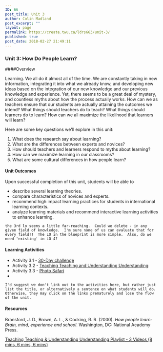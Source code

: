 ```yaml
---
ID: 66
post_title: Unit 3
author: Colin Madland
post_excerpt: ""
layout: page
permalink: https://create.twu.ca/ldrs663/unit-3/
published: true
post_date: 2018-02-27 21:49:11
---
```

### Unit 3: How Do People Learn?
####Overview

Learning. We all do it almost all of the time. We are constantly taking in new information, integrating it into what we already know, and developing new ideas based on the integration of our new knowledge and our previous knowledge and experience. Yet, there seems to be a great deal of mystery, and countless myths about how the process actually works. How can we as teachers ensure that our students are actually attaining the outcomes we intend? What things should teachers do to teach? What things should learners do to learn? How can we all maximize the likelihood that learners will learn?


Here are some key questions we'll explore in this unit:

1. What does the research say about learning?
2. What are the differences between experts and novices?
3. How should teachers and learners respond to myths about learning?
4. How can we maximize learning in our classrooms?
5. What are some cultural differences in how people learn?

#### Unit Outcomes

Upon successful completion of this unit, students will be able to
- describe several learning theories.
- compare characteristics of novices and experts.
- recommend high impact learning practices for students in international learning contexts.
- analyze learning materials and recommend interactive learning activities to enhance learning.

```the 3rd lo seems a little far-reaching.  Could we delete - in any given field of knowledge.  I'm sure none of us can evaluate that for every field!!  The LO in the blueprint is more simple.  Also, do we need 'existing' in LO 4?```

#### Learning Activities

  - Activity 3.1 - [30-Day challenge](https://create.twu.ca/ldrs663/la-3-1/)
  - Activity 3.2 - [Teaching Teaching and Understanding Understanding](https://create.twu.ca/ldrs663/la-3-2/)
  - Activity 3.3 - [Photo Safari](https://create.twu.ca/ldrs663/la-3-3/)
-
```I'd suggest we don't link out to the activities here, but rather just list the title, or alternatively a sentence on what students will do.  Otherwise, they may click on the links prematurely and lose the flow of the unit.```

#### Resources

Bransford, J. D., Brown, A. L., & Cocking, R. R. (2000). *How people learn: Brain, mind, experience and school*. Washington, DC: National Academy Press.

[Teaching Teaching & Understanding Understanding Playlist - 3 Videos (8 mins, 6 mins, 6 mins)](https://youtu.be/iMZA80XpP6Y)

